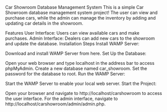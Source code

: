 Car Showroom Database Management System
This is a simple Car Showroom database management system project! The user can view and purchase cars, while the admin can manage the inventory by adding and updating car details in the showroom.

Features
User Interface: Users can view available cars and make purchases.
Admin Interface: Dealers can add new cars to the showroom and update the database.
Installation Steps
Install WAMP Server:

Download and install WAMP Server from here.
Set Up the Database:

Open your web browser and type localhost in the address bar to access phpMyAdmin.
Create a new database named car_showroom.
Set the password for the database to root.
Run the WAMP Server:

Start the WAMP Server to enable your local web server.
Start the Project:

Open your browser and navigate to http://localhost/carshowroom to access the user interface.
For the admin interface, navigate to http://localhost/carshowroom/admin/admin.php.


